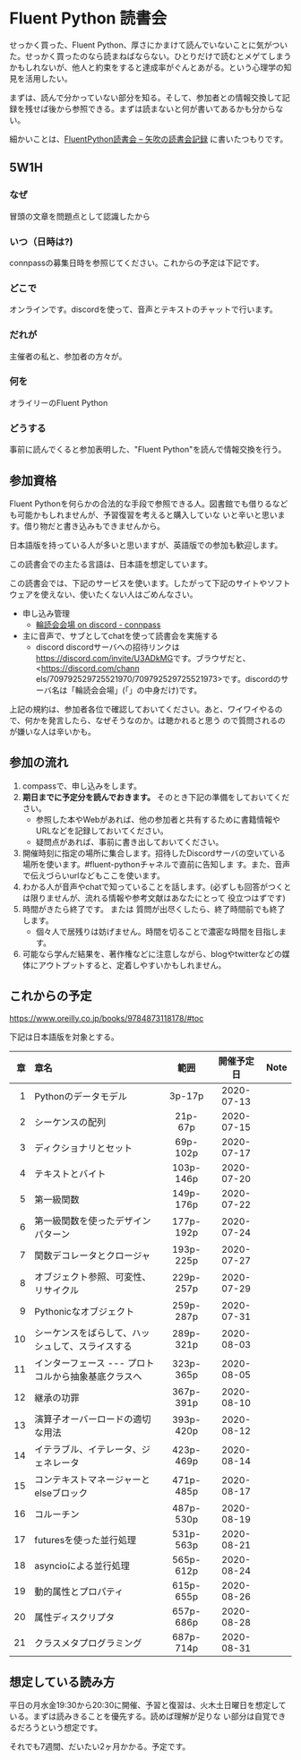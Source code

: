 # Fluent Python 読書会

せっかく買った、Fluent Python、厚さにかまけて読んでいないことに気がついた。せっかく買ったのなら読まねばならない。ひとりだけで読むとメゲてしまうかもしれないが、他人と約束をすると達成率がぐんとあがる。という心理学の知見を活用したい。

まずは、読んで分かっていない部分を知る。そして、参加者との情報交換して記録を残せば後から参照できる。まずは読まないと何が書いてあるかも分からない。

細かいことは、[FluentPython読書会 – 矢吹の読書会記録](https://yabuki.github.io/BookClub/fluentpython/) に書いたつもりです。

## 5W1H

### なぜ

冒頭の文章を問題点として認識したから

### いつ（日時は?)

connpassの募集日時を参照じてください。これからの予定は下記です。

### どこで

オンラインです。discordを使って、音声とテキストのチャットで行います。

### だれが

主催者の私と、参加者の方々が。

### 何を

オライリーのFluent Python

### どうする

事前に読んでくると参加表明した、"Fluent Python"を読んで情報交換を行う。

## 参加資格

Fluent Pythonを何らかの合法的な手段で参照できる人。図書館でも借りるなども可能かもしれませんが、予習復習を考えると購入していな
いと辛いと思います。借り物だと書き込みもできませんから。

日本語版を持っている人が多いと思いますが、英語版での参加も歓迎します。

この読書会での主たる言語は、日本語を想定しています。

この読書会では、下記のサービスを使います。したがって下記のサイトやソフトウェアを使えない、使いたくない人はごめんなさい。

- 申し込み管理
    - [輪読会会場 on discord - connpass](https://book-club.connpass.com/)
- 主に音声で、サブとしてchatを使って読書会を実施する
    - discord discordサーバへの招待リンクは<https://discord.com/invite/U3ADkMG>です。ブラウザだと、<https://discord.com/chann
els/709792529725521970/709792529725521973>です。discordのサーバ名は「輪読会会場」(「」の中身だけ)です。

上記の規約は、参加者各位で確認しておいてください。あと、ワイワイやるので、何かを発言したら、なぜそうなのか。は聴かれると思う
ので質問されるのが嫌いな人は辛いかも。

## 参加の流れ

1. compassで、申し込みをします。
1. __期日までに予定分を読んでおきます。__ そのとき下記の準備をしておいてください。
    - 参照した本やWebがあれば、他の参加者と共有するために書籍情報やURLなどを記録しておいてください。
    - 疑問点があれば、事前に書き出しておいてください。
1. 開催時刻に指定の場所に集合します。招待したDiscordサーバの空いている場所を使います。#fluent-pythonチャネルで直前に告知しま
す。また、音声で伝えづらいurlなどもここを使います。
1. わかる人が音声やchatで知っていることを話します。(必ずしも回答がつくとは限りませんが、流れる情報や参考文献はあなたにとって
役立つはずです)
1. 時間がきたら終了です。 または 質問が出尽くしたら、終了時間前でも終了します。
    - 個々人で居残りは妨げません。時間を切ることで濃密な時間を目指します。
1. 可能なら学んだ結果を、著作権などに注意しながら、blogやtwitterなどの媒体にアウトプットすると、定着しやすいかもしれません。


## これからの予定

<https://www.oreilly.co.jp/books/9784873118178/#toc>

下記は日本語版を対象とする。

|章|章名 |範囲|開催予定日|Note|
|-:|:----|:--:|:----:|:---:|
|1|Pythonのデータモデル|3p-17p|2020-07-13||
|2|シーケンスの配列|21p-67p|2020-07-15||
|3|ディクショナリとセット|69p-102p|2020-07-17||
|4|テキストとバイト|103p-146p|2020-07-20||
|5|第一級関数|149p-176p|2020-07-22||
|6|第一級関数を使ったデザインパターン|177p-192p|2020-07-24||
|7|関数デコレータとクロージャ|193p-225p|2020-07-27||
|8|オブジェクト参照、可変性、リサイクル|229p-257p|2020-07-29||
|9|Pythonicなオブジェクト|259p-287p|2020-07-31||
|10|シーケンスをばらして、ハッシュして、スライスする|289p-321p|2020-08-03||
|11|インターフェース --- プロトコルから抽象基底クラスへ|323p-365p|2020-08-05||
|12|継承の功罪|367p-391p|2020-08-10||
|13|演算子オーバーロードの適切な用法|393p-420p|2020-08-12||
|14|イテラブル、イテレータ、ジェネレータ|423p-469p|2020-08-14||
|15|コンテキストマネージャーとelseブロック|471p-485p|2020-08-17||
|16|コルーチン|487p-530p|2020-08-19||
|17|futuresを使った並行処理|531p-563p|2020-08-21||
|18|asyncioによる並行処理|565p-612p|2020-08-24||
|19|動的属性とプロパティ|615p-655p|2020-08-26||
|20|属性ディスクリプタ|657p-686p|2020-08-28||
|21|クラスメタプログラミング|687p-714p|2020-08-31||

## 想定している読み方

平日の月水金19:30から20:30に開催、予習と復習は、火木土日曜日を想定している。まずは読みきることを優先する。読めば理解が足りな
い部分は自覚できるだろうという想定です。

それでも7週間、だいたい2ヶ月かかる。予定です。

